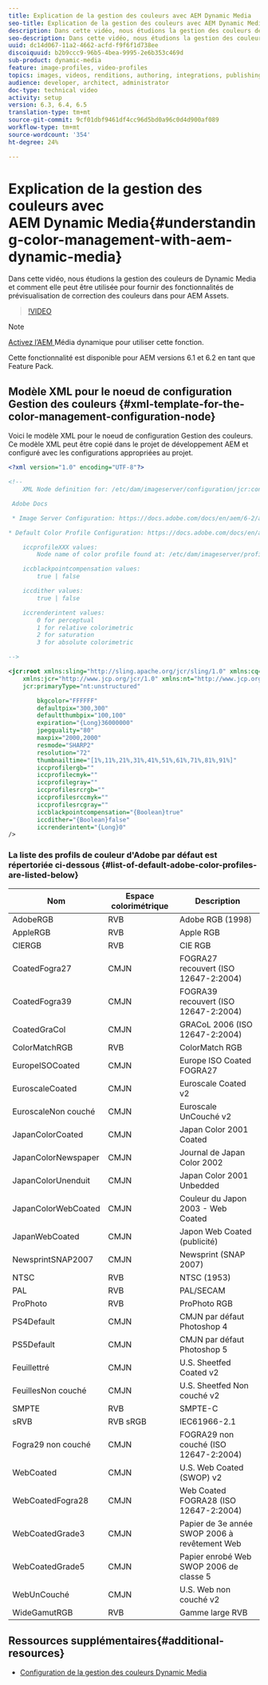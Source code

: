 ```yaml
---
title: Explication de la gestion des couleurs avec AEM Dynamic Media
seo-title: Explication de la gestion des couleurs avec AEM Dynamic Media
description: Dans cette vidéo, nous étudions la gestion des couleurs de Dynamic Media et comment elle peut être utilisée pour fournir des fonctionnalités de prévisualisation de correction des couleurs dans pour AEM Assets.
seo-description: Dans cette vidéo, nous étudions la gestion des couleurs de Dynamic Media et comment elle peut être utilisée pour fournir des fonctionnalités de prévisualisation de correction des couleurs dans pour AEM Assets.
uuid: dc14d067-11a2-4662-acfd-f9f6f1d738ee
discoiquuid: b2b9ccc9-96b5-4bea-9995-2e6b353c469d
sub-product: dynamic-media
feature: image-profiles, video-profiles
topics: images, videos, renditions, authoring, integrations, publishing, metadata
audience: developer, architect, administrator
doc-type: technical video
activity: setup
version: 6.3, 6.4, 6.5
translation-type: tm+mt
source-git-commit: 9cf01dbf9461df4cc96d5bd0a96c0d4d900af089
workflow-type: tm+mt
source-wordcount: '354'
ht-degree: 24%

---
```



# Explication de la gestion des couleurs avec AEM Dynamic Media{#understanding-color-management-with-aem-dynamic-media}

Dans cette vidéo, nous étudions la gestion des couleurs de Dynamic Media et comment elle peut être utilisée pour fournir des fonctionnalités de prévisualisation de correction des couleurs dans pour AEM Assets.

>[!VIDEO](https://video.tv.adobe.com/v/16792/?quality=9&learn=on)

>[!NOTE]
>
>[Activez l’AEM ](https://docs.adobe.com/docs/en/aem/6-0/administer/integration/dynamic-media/enabling-dynamic-media.html) Média dynamique pour utiliser cette fonction.

Cette fonctionnalité est disponible pour AEM versions 6.1 et 6.2 en tant que Feature Pack.

## Modèle XML pour le noeud de configuration Gestion des couleurs {#xml-template-for-the-color-management-configuration-node}

Voici le modèle XML pour le noeud de configuration Gestion des couleurs. Ce modèle XML peut être copié dans le projet de développement AEM et configuré avec les configurations appropriées au projet.

```xml
<?xml version="1.0" encoding="UTF-8"?>

<!--
    XML Node definition for: /etc/dam/imageserver/configuration/jcr:content/settings

 Adobe Docs

 * Image Server Configuration: https://docs.adobe.com/docs/en/aem/6-2/administer/content/dynamic-media/config-dynamic.html#Configuring%20Dynamic%20Media%20Image%20Settings

* Default Color Profile Configuration: https://docs.adobe.com/docs/en/aem/6-1/administer/content/dynamic-media/config-dynamic.html#Configuring%20the%20default%20color%20profiles

    iccprofileXXX values:
        Node name of color profile found at: /etc/dam/imageserver/profiles

    iccblackpointcompensation values:
        true | false

    iccdither values:
        true | false

    iccrenderintent values:
        0 for perceptual
        1 for relative colorimetric
        2 for saturation
        3 for absolute colorimetric

-->

<jcr:root xmlns:sling="http://sling.apache.org/jcr/sling/1.0" xmlns:cq="http://www.day.com/jcr/cq/1.0"
    xmlns:jcr="http://www.jcp.org/jcr/1.0" xmlns:nt="http://www.jcp.org/jcr/nt/1.0"
    jcr:primaryType="nt:unstructured"

        bkgcolor="FFFFFF"
        defaultpix="300,300"
        defaultthumbpix="100,100"
        expiration="{Long}36000000"
        jpegquality="80"
        maxpix="2000,2000"
        resmode="SHARP2"
        resolution="72"
        thumbnailtime="[1%,11%,21%,31%,41%,51%,61%,71%,81%,91%]"
        iccprofilergb=""
        iccprofilecmyk=""
        iccprofilegray=""
        iccprofilesrcrgb=""
        iccprofilesrccmyk=""
        iccprofilesrcgray=""
        iccblackpointcompensation="{Boolean}true"
        iccdither="{Boolean}false"
        iccrenderintent="{Long}0"
/>
```

### La liste des profils de couleur d&#39;Adobe par défaut est répertoriée ci-dessous {#list-of-default-adobe-color-profiles-are-listed-below}

| Nom | Espace colorimétrique | Description |
| ------------------- | ---------- | ------------------------------------- |
| AdobeRGB | RVB | Adobe RGB (1998) |
| AppleRGB | RVB | Apple RGB |
| CIERGB | RVB | CIE RGB |
| CoatedFogra27 | CMJN | FOGRA27 recouvert (ISO 12647-2:2004) |
| CoatedFogra39 | CMJN | FOGRA39 recouvert (ISO 12647-2:2004) |
| CoatedGraCol | CMJN | GRACoL 2006 (ISO 12647-2:2004) |
| ColorMatchRGB | RVB | ColorMatch RGB |
| EuropeISOCoated | CMJN | Europe ISO Coated FOGRA27 |
| EuroscaleCoated | CMJN | Euroscale Coated v2 |
| EuroscaleNon couché | CMJN | Euroscale UnCouché v2 |
| JapanColorCoated | CMJN | Japan Color 2001 Coated |
| JapanColorNewspaper | CMJN | Journal de Japan Color 2002 |
| JapanColorUnenduit | CMJN | Japan Color 2001 Unbedded |
| JapanColorWebCoated | CMJN | Couleur du Japon 2003 - Web Coated |
| JapanWebCoated | CMJN | Japon Web Coated (publicité) |
| NewsprintSNAP2007 | CMJN | Newsprint (SNAP 2007) |
| NTSC | RVB | NTSC (1953) |
| PAL | RVB | PAL/SECAM |
| ProPhoto | RVB | ProPhoto RGB |
| PS4Default | CMJN | CMJN par défaut Photoshop 4 |
| PS5Default | CMJN | CMJN par défaut Photoshop 5 |
| Feuillettré | CMJN | U.S. Sheetfed Coated v2 |
| FeuillesNon couché | CMJN | U.S. Sheetfed Non couché v2 |
| SMPTE | RVB | SMPTE-C |
| sRVB | RVB sRGB | IEC61966-2.1 |
| Fogra29 non couché | CMJN | FOGRA29 non couché (ISO 12647-2:2004) |
| WebCoated | CMJN | U.S. Web Coated (SWOP) v2 |
| WebCoatedFogra28 | CMJN | Web Coated FOGRA28 (ISO 12647-2:2004) |
| WebCoatedGrade3 | CMJN | Papier de 3e année SWOP 2006 à revêtement Web |
| WebCoatedGrade5 | CMJN | Papier enrobé Web SWOP 2006 de classe 5 |
| WebUnCouché | CMJN | U.S. Web non couché v2 |
| WideGamutRGB | RVB | Gamme large RVB |

## Ressources supplémentaires{#additional-resources}

* [Configuration de la gestion des couleurs Dynamic Media](https://helpx.adobe.com/experience-manager/6-5/assets/using/config-dynamic.html#ConfiguringDynamicMediaColorManagement)
